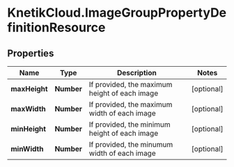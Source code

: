 # KnetikCloud.ImageGroupPropertyDefinitionResource

## Properties
Name | Type | Description | Notes
------------ | ------------- | ------------- | -------------
**maxHeight** | **Number** | If provided, the maximum height of each image | [optional] 
**maxWidth** | **Number** | If provided, the maximum width of each image | [optional] 
**minHeight** | **Number** | If provided, the minimum height of each image | [optional] 
**minWidth** | **Number** | If provided, the minumum width of each image | [optional] 


